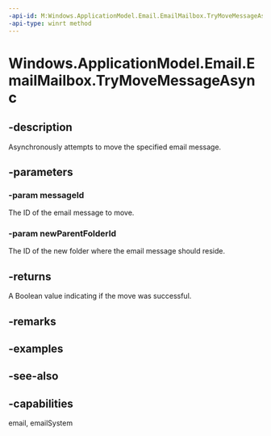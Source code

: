 ```yaml
---
-api-id: M:Windows.ApplicationModel.Email.EmailMailbox.TryMoveMessageAsync(System.String,System.String)
-api-type: winrt method
---
```


<!-- Method syntax
public Windows.Foundation.IAsyncOperation<bool> TryMoveMessageAsync(System.String messageId, System.String newParentFolderId)
-->

# Windows.ApplicationModel.Email.EmailMailbox.TryMoveMessageAsync

## -description
Asynchronously attempts to move the specified email message.

## -parameters
### -param messageId
The ID of the email message to move.

### -param newParentFolderId
The ID of the new folder where the email message should reside.

## -returns
A Boolean value indicating if the move was successful.

## -remarks

## -examples

## -see-also

## -capabilities
email, emailSystem
